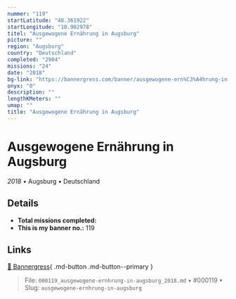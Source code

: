 ```yaml
---
nummer: "119"
startLatitude: "48.361922"
startLongitude: "10.902978"
titel: "Ausgewogene Ernährung in Augsburg"
picture: ""
region: "Augsburg"
country: "Deutschland"
completed: "2904"
missions: "24"
date: "2018"
bg-link: "https://bannergress.com/banner/ausgewogene-ern%C3%A4hrung-in-augsburg-807f"
onyx: "0"
description: ""
lengthKMeters: ""
umap: ""
title: "Ausgewogene Ernährung in Augsburg"
---
```

# Ausgewogene Ernährung in Augsburg

*2018* • Augsburg • Deutschland



## Details


- **Total missions completed:** 
- **This is my banner no.:** 119




## Links
[🔗 Bannergress](https://bannergress.com/banner/ausgewogene-ern%C3%A4hrung-in-augsburg-807f){ .md-button .md-button--primary }



> File: `000119_ausgewogene-ernhrung-in-augsburg_2018.md` • #000119 • Slug: `ausgewogene-ernhrung-in-augsburg`
